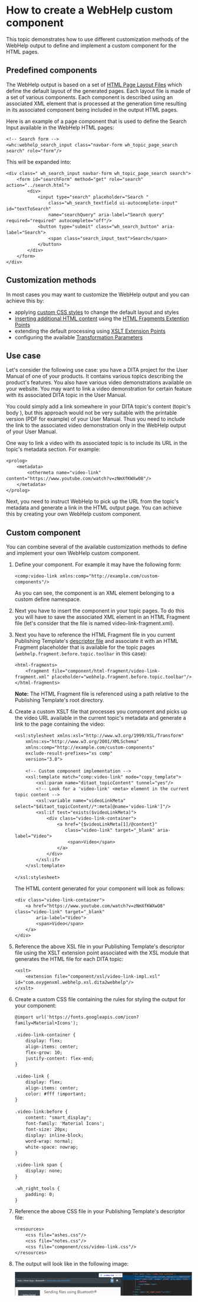 # How to create a WebHelp custom component

This topic demonstrates how to use different customization methods of the WebHelp output to define and implement a custom component for the HTML pages.

## Predefined components

The WebHelp output is based on a set of [HTML Page Layout Files](https://www.oxygenxml.com/doc/versions/23.0/ug-webhelp-responsive/topics/whr_publishing_template_contents.html#ariaid-title8) which define the default layout of the generated pages. Each layout file is made of a set of various components. Each component is described using an associated XML element that is processed at the generation time resulting in its associated component being included in the output HTML pages.

Here is an example of a page component that is used to define the Search Input available in the WebHelp HTML pages:

```language-xml
<!-- Search form -->
<whc:webhelp_search_input class="navbar-form wh_topic_page_search search" role="form"/>
```

This will be expanded into:

```language-xml
<div class=" wh_search_input navbar-form wh_topic_page_search search">
    <form id="searchForm" method="get" role="search" action="../search.html">
        <div>
            <input type="search" placeholder="Search "
                class="wh_search_textfield ui-autocomplete-input" id="textToSearch"
                name="searchQuery" aria-label="Search query" required="required" autocomplete="off"/>
            <button type="submit" class="wh_search_button" aria-label="Search">
                <span class="search_input_text">Search</span>
            </button>
        </div>
    </form>
</div>
```

## Customization methods

In most cases you may want to customize the WebHelp output and you can achieve this by:

-   applying [custom CSS styles](https://www.oxygenxml.com/doc/versions/23.0/ug-webhelp-responsive/topics/webhelp-customizing-with-css.html) to change the default layout and styles
-   [inserting additional HTML content](https://www.oxygenxml.com/doc/versions/23.0/ug-webhelp-responsive/topics/wh-add-custom-html.html) using the [HTML Fragments Extention Points](https://www.oxygenxml.com/doc/versions/23.0/ug-webhelp-responsive/topics/whr_publishing_template_contents.html#ariaid-title6)
-   extending the default processing using [XSLT Extension Points](https://www.oxygenxml.com/doc/versions/23.0/ug-webhelp-responsive/topics/whr_publishing_template_contents.html#ariaid-title5)
-   configuring the available [Transformation Parameters](https://www.oxygenxml.com/doc/versions/23.0/ug-webhelp-responsive/topics/webhelp-responsive-plugin-additional-parameters.html)

## Use case

Let's consider the following use case: you have a DITA project for the User Manual of one of your products. It contains various topics describing the product's features. You also have various video demonstrations available on your website. You may want to link a video demonstration for certain feature with its associated DITA topic in the User Manual.

You could simply add a link somewhere in your DITA topic's content \(topic's body \), but this approach would not be very suitable with the printable version \(PDF for example\) of your User Manual. Thus you need to include the link to the associated video demonstration only in the WebHelp output of your User Manual.

One way to link a video with its associated topic is to include its URL in the topic's metadata section. For example:

```language-xml
<prolog>
    <metadata>
        <othermeta name="video-link" content="https://www.youtube.com/watch?v=zNmXfKWXwO8"/>
    </metadata>
</prolog>
```

Next, you need to instruct WebHelp to pick up the URL from the topic's metadata and generate a link in the HTML output page. You can achieve this by creating your own WebHelp custom component.

## Custom component

You can combine several of the available customization methods to define and implement your own WebHelp custom component.

1.  Define your component. For example it may have the following form:

    ```language-xml
    <comp:video-link xmlns:comp="http://example.com/custom-components"/>
    ```

    As you can see, the component is an XML element belonging to a custom define namespace.

2.  Next you have to insert the component in your topic pages. To do this you will have to save the associated XML element in an HTML Fragment file \(let's consider that the file is named video-link-fragment.xml\).
3.  Next you have to reference the HTML Fragment file in you current Publishing Template's [descriptor file](https://www.oxygenxml.com/doc/versions/23.0/ug-webhelp-responsive/topics/whr_publishing_template_contents.html#ariaid-title2) and associate it with an HTML Fragment placeholder that is available for the topic pages \(`webhelp.fragment.before.topic.toolbar` in this case\):

    ```language-xml
    <html-fragments>
        <fragment file="component/html-fragment/video-link-fragment.xml" placeholder="webhelp.fragment.before.topic.toolbar"/>
    </html-fragments>
    ```

    **Note:** The HTML Fragment file is referenced using a path relative to the Publishing Template's root directory.

4.  Create a custom XSLT file that processes you component and picks up the video URL available in the current topic's metadata and generate a link to the page containing the video:

    ```language-xml
    <xsl:stylesheet xmlns:xsl="http://www.w3.org/1999/XSL/Transform"
        xmlns:xs="http://www.w3.org/2001/XMLSchema"
        xmlns:comp="http://example.com/custom-components"
        exclude-result-prefixes="xs comp"
        version="3.0">
        
        <!-- Custom component implementation -->
        <xsl:template match="comp:video-link" mode="copy_template">
            <xsl:param name="ditaot_topicContent" tunnel="yes"/>
            <!-- Look for a 'video-link' <meta> element in the current topic content -->
            <xsl:variable name="videoLinkMeta"  select="$ditaot_topicContent//*:meta[@name='video-link']"/>
            <xsl:if test="exists($videoLinkMeta)">
                <div class="video-link-container">
                    <a href="{$videoLinkMeta[1]/@content}"
                       class="video-link" target="_blank" aria-label="Video">
                        <span>Video</span>
                    </a>
                </div>
            </xsl:if>
        </xsl:template>
        
    </xsl:stylesheet>
    ```

    The HTML content generated for your component will look as follows:

    ```language-xml
    <div class="video-link-container">
        <a href="https://www.youtube.com/watch?v=zNmXfKWXwO8" class="video-link" target="_blank"
            aria-label="Video">
            <span>Video</span>
        </a>
    </div>
    ```

5.  Reference the above XSL file in your Publishing Template's descriptor file using the XSLT extension point associated with the XSL module that generates the HTML file for each DITA topic:

    ```language-xml
    <xslt>
        <extension file="component/xsl/video-link-impl.xsl" id="com.oxygenxml.webhelp.xsl.dita2webhelp"/>
    </xslt>
    ```

6.  Create a custom CSS file containing the rules for styling the output for your component:

    ```language-css
    @import url('https://fonts.googleapis.com/icon?family=Material+Icons');
    
    .video-link-container {
        display: flex;
        align-items: center;
        flex-grow: 10;
        justify-content: flex-end;
    }
    
    .video-link {
        display: flex;
        align-items: center;
        color: #fff !important;
    }
    
    .video-link:before {
        content: "smart_display";
        font-family: 'Material Icons';
        font-size: 20px;
        display: inline-block;
        word-wrap: normal;
        white-space: nowrap;
    }
    
    .video-link span {
        display: none;
    }
    
    .wh_right_tools {
        padding: 0;
    }
    ```

7.  Reference the above CSS file in your Publishing Template's descriptor file:

    ```language-xml
    <resources>
        <css file="ashes.css"/>
        <css file="notes.css"/>
        <css file="component/css/video-link.css"/>
    </resources>
    ```

8.  The output will look like in the following image:

    ![Output](output.png "Output")


